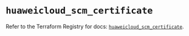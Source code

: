 # `huaweicloud_scm_certificate`

Refer to the Terraform Registry for docs: [`huaweicloud_scm_certificate`](https://registry.terraform.io/providers/huaweicloud/huaweicloud/1.71.1/docs/resources/scm_certificate).

